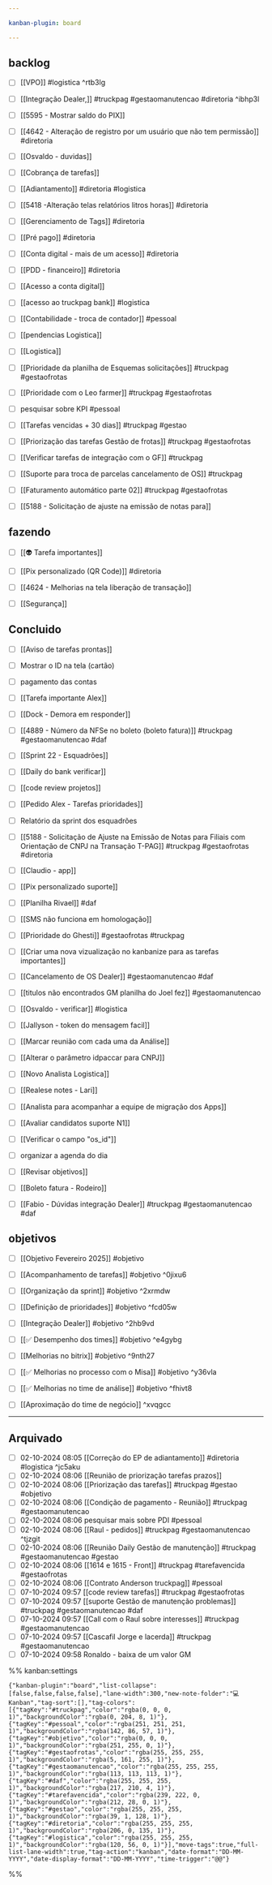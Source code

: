 ```yaml
---

kanban-plugin: board

---
```


## backlog

- [ ] [[VPO]] #logistica ^rtb3lg
- [ ] [[Integração Dealer,]] #truckpag #gestaomanutencao #diretoria ^ibhp3l
- [ ] [[5595 - Mostrar saldo do PIX]]
- [ ] [[4642 - Alteração de registro por um usuário que não tem permissão]] #diretoria
- [ ] [[Osvaldo - duvidas]]
- [ ] [[Cobrança de tarefas]]
- [ ] [[Adiantamento]] #diretoria #logistica
- [ ] [[5418 -Alteração telas relatórios litros horas]] #diretoria
- [ ] [[Gerenciamento de Tags]] #diretoria
- [ ] [[Pré pago]] #diretoria
- [ ] [[Conta digital - mais de um acesso]] #diretoria
- [ ] [[PDD - financeiro]] #diretoria
- [ ] [[Acesso a conta digital]]
- [ ] [[acesso ao truckpag bank]] #logistica
- [ ] [[Contabilidade - troca de contador]] #pessoal
- [ ] [[pendencias Logistica]]
- [ ] [[Logistica]]
- [ ] [[Prioridade da planilha de Esquemas solicitações]] #truckpag #gestaofrotas
- [ ] [[Prioridade com o Leo farmer]] #truckpag #gestaofrotas
- [ ] pesquisar sobre KPI #pessoal
- [ ] [[Tarefas vencidas + 30 dias]] #truckpag #gestao
- [ ] [[Priorização das tarefas Gestão de frotas]] #truckpag #gestaofrotas
- [ ] [[Verificar tarefas de integração com o GF]] #truckpag
- [ ] [[Suporte para troca de parcelas cancelamento de OS]] #truckpag
- [ ] [[Faturamento automático parte 02]] #truckpag #gestaofrotas
- [ ] [[5188 - Solicitação de ajuste na emissão de notas para]]


## fazendo

- [ ] [[👽 Tarefa importantes]]
- [ ] [[Pix personalizado (QR Code)]] #diretoria
- [ ] [[4624 - Melhorias na tela liberação de transação]]
- [ ] [[Segurança]]


## Concluido

- [ ] [[Aviso de tarefas prontas]]
- [ ] Mostrar o ID na tela (cartão)
- [ ] pagamento das contas
- [ ] [[Tarefa importante Alex]]
- [ ] [[Dock - Demora em responder]]
- [ ] [[4889 - Número da NFSe no boleto (boleto fatura)]] #truckpag #gestaomanutencao #daf
- [ ] [[Sprint 22 - Esquadrões]]
- [ ] [[Daily do bank verificar]]
- [ ] [[code review projetos]]
- [ ] [[Pedido Alex - Tarefas prioridades]]
- [ ] Relatório da sprint dos esquadrões
- [ ] [[5188 - Solicitação de Ajuste na Emissão de Notas para Filiais com Orientação de CNPJ na Transação T-PAG]] #truckpag #gestaofrotas #diretoria
- [ ] [[Claudio - app]]
- [ ] [[Pix personalizado suporte]]
- [ ] [[Planilha Rivael]] #daf
- [ ] [[SMS não funciona em homologação]]
- [ ] [[Prioridade do Ghesti]] #gestaofrotas #truckpag
- [ ] [[Criar uma nova vizualização no kanbanize para as tarefas importantes]]
- [ ] [[Cancelamento de OS Dealer]] #gestaomanutencao #daf
- [ ] [[titulos não encontrados GM planilha do Joel fez]] #gestaomanutencao
- [ ] [[Osvaldo - verificar]] #logistica
- [ ] [[Jallyson - token do mensagem facil]]
- [ ] [[Marcar reunião com cada uma da Análise]]
- [ ] [[Alterar o parâmetro idpaccar para CNPJ]]
- [ ] [[Novo Analista Logistica]]
- [ ] [[Realese notes - Lari]]
- [ ] [[Analista para acompanhar a equipe de migração dos Apps]]
- [ ] [[Avaliar candidatos suporte N1]]
- [ ] [[Verificar o campo "os_id"]]
- [ ] organizar a agenda do dia
- [ ] [[Revisar objetivos]]
- [ ] [[Boleto fatura - Rodeiro]]
- [ ] [[Fabio - Dúvidas integração Dealer]] #truckpag #gestaomanutencao #daf


## objetivos

- [ ] [[Objetivo Fevereiro 2025]] #objetivo
- [ ] [[Acompanhamento de tarefas]] #objetivo ^0jixu6
- [ ] [[Organização da sprint]] #objetivo ^2xrmdw
- [ ] [[Definição de prioridades]] #objetivo ^fcd05w
- [ ] [[Integração Dealer]] #objetivo ^2hb9vd
- [ ] [[✅ Desempenho dos times]] #objetivo ^e4gybg
- [ ] [[Melhorias no bitrix]] #objetivo ^9nth27
- [ ] [[✅ Melhorias no processo com o Misa]] #objetivo ^y36vla
- [ ] [[✅ Melhorias no time de análise]] #objetivo ^fhivt8
- [ ] [[Aproximação do time de negócio]] ^xvqgcc


***

## Arquivado

- [ ] 02-10-2024 08:05 [[Correção do EP de adiantamento]] #diretoria #logistica ^jc5aku
- [ ] 02-10-2024 08:06 [[Reunião de priorização tarefas prazos]]
- [ ] 02-10-2024 08:06 [[Priorização das tarefas]] #truckpag #gestao #objetivo
- [ ] 02-10-2024 08:06 [[Condição de pagamento - Reunião]] #truckpag #gestaomanutencao
- [ ] 02-10-2024 08:06 pesquisar mais sobre PDI #pessoal
- [ ] 02-10-2024 08:06 [[Raul - pedidos]] #truckpag #gestaomanutencao ^tjzgit
- [ ] 02-10-2024 08:06 [[Reunião Daily Gestão de manutenção]] #truckpag #gestaomanutencao #gestao
- [ ] 02-10-2024 08:06 [[1614 e 1615 - Front]] #truckpag #tarefavencida #gestaofrotas
- [ ] 02-10-2024 08:06 [[Contrato Anderson truckpag]] #pessoal
- [ ] 07-10-2024 09:57 [[code review tarefas]] #truckpag #gestaofrotas
- [ ] 07-10-2024 09:57 [[suporte Gestão de manutenção problemas]] #truckpag #gestaomanutencao #daf
- [ ] 07-10-2024 09:57 [[Call com o Raul sobre interesses]] #truckpag #gestaomanutencao
- [ ] 07-10-2024 09:57 [[Cascafil Jorge e lacerda]]  #truckpag #gestaomanutencao
- [ ] 07-10-2024 09:58 Ronaldo - baixa de um valor GM

%% kanban:settings
```
{"kanban-plugin":"board","list-collapse":[false,false,false,false],"lane-width":300,"new-note-folder":"💻 Kanban","tag-sort":[],"tag-colors":[{"tagKey":"#truckpag","color":"rgba(0, 0, 0, 1)","backgroundColor":"rgba(0, 204, 8, 1)"},{"tagKey":"#pessoal","color":"rgba(251, 251, 251, 1)","backgroundColor":"rgba(142, 86, 57, 1)"},{"tagKey":"#objetivo","color":"rgba(0, 0, 0, 1)","backgroundColor":"rgba(251, 255, 0, 1)"},{"tagKey":"#gestaofrotas","color":"rgba(255, 255, 255, 1)","backgroundColor":"rgba(5, 161, 255, 1)"},{"tagKey":"#gestaomanutencao","color":"rgba(255, 255, 255, 1)","backgroundColor":"rgba(113, 113, 113, 1)"},{"tagKey":"#daf","color":"rgba(255, 255, 255, 1)","backgroundColor":"rgba(217, 210, 4, 1)"},{"tagKey":"#tarefavencida","color":"rgba(239, 222, 0, 1)","backgroundColor":"rgba(212, 28, 0, 1)"},{"tagKey":"#gestao","color":"rgba(255, 255, 255, 1)","backgroundColor":"rgba(39, 1, 128, 1)"},{"tagKey":"#diretoria","color":"rgba(255, 255, 255, 1)","backgroundColor":"rgba(206, 0, 135, 1)"},{"tagKey":"#logistica","color":"rgba(255, 255, 255, 1)","backgroundColor":"rgba(120, 56, 0, 1)"}],"move-tags":true,"full-list-lane-width":true,"tag-action":"kanban","date-format":"DD-MM-YYYY","date-display-format":"DD-MM-YYYY","time-trigger":"@@"}
```
%%